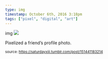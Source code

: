 ```yaml
---
type: img
timestamp: October 6th, 2016 3:18pm
tags: ["pixel", "digital", "art"]
---
```

img
<img src="https://saturdayxiii.github.io/media/151441183214.png"/>

Pixelized a friend’s profile photo.
 
      
      
      
      
      
  
<small>source: https://saturdayxiii.tumblr.com/post/151441183214</small>